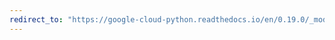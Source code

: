 ```yaml
---
redirect_to: "https://google-cloud-python.readthedocs.io/en/0.19.0/_modules/google/cloud/bigtable/client.html"
---
```

